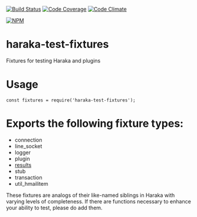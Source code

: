 [![Build Status][ci-img]][ci-url]
[![Code Coverage][cov-img]][cov-url]
[![Code Climate][clim-img]][clim-url]

[![NPM][npm-img]][npm-url]

# haraka-test-fixtures

Fixtures for testing Haraka and plugins

# Usage

`const fixtures = require('haraka-test-fixtures');`

# Exports the following fixture types:

- connection
- line_socket
- logger
- plugin
- [results](https://github.com/haraka/haraka-results)
- stub
- transaction
- util_hmailitem

These fixtures are analogs of their like-named siblings in Haraka with varying levels of completeness. If there are functions necessary to enhance your ability to test, please do add them.

[ci-img]: https://github.com/haraka/test-fixtures/actions/workflows/ci.yml/badge.svg
[ci-url]: https://github.com/haraka/test-fixtures/actions/workflows/ci.yml
[cov-img]: https://codecov.io/github/haraka/test-fixtures/coverage.svg
[cov-url]: https://codecov.io/github/haraka/test-fixtures
[clim-img]: https://codeclimate.com/github/haraka/test-fixtures/badges/gpa.svg
[clim-url]: https://codeclimate.com/github/haraka/test-fixtures
[npm-img]: https://nodei.co/npm/haraka-test-fixtures.png
[npm-url]: https://www.npmjs.com/package/haraka-test-fixtures
